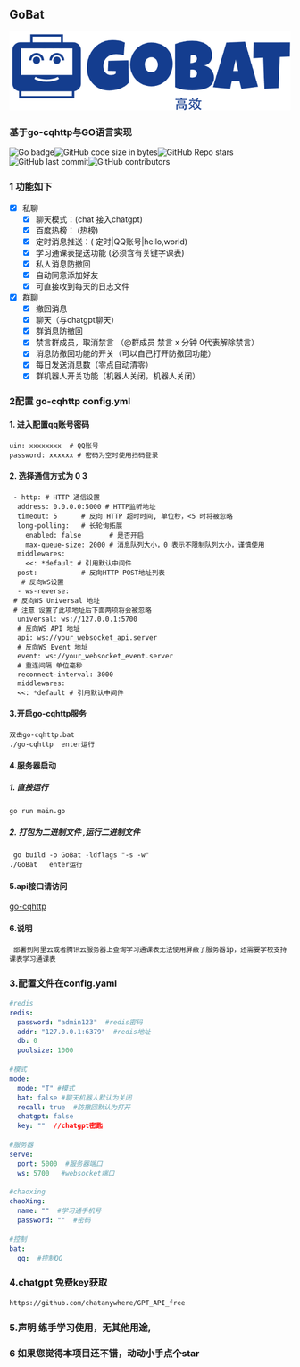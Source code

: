 ## GoBat

![](config/img_1.png)

### 基于go-cqhttp与GO语言实现

<img src="https://img.shields.io/badge/Go-00ADD8?style=for-the-badge&logo=go&logoColor=white" alt="Go badge"><img alt="GitHub code size in bytes" src="https://img.shields.io/github/languages/code-size/Xiaoxusheng/Go-Bat"><img alt="GitHub Repo stars" src="https://img.shields.io/github/stars/Xiaoxusheng/Go-Bat"><img alt="GitHub last commit" src="https://img.shields.io/github/last-commit/Xiaoxusheng/Go-Bat"><img alt="GitHub contributors" src="https://img.shields.io/github/contributors/Xiaoxusheng/Go-Bat">

### 1 功能如下

- [x] 私聊
    - [x] 聊天模式：(chat 接入chatgpt)
    - [x] 百度热榜： (热榜)
    - [x] 定时消息推送：( 定时|QQ账号|hello,world)
    - [x] 学习通课表提送功能 (必须含有关键字课表)
    - [x] 私人消息防撤回
    - [x] 自动同意添加好友
    - [x] 可直接收到每天的日志文件
- [x] 群聊
    - [x] 撤回消息
    - [x] 聊天（与chatgpt聊天）
    - [x] 群消息防撤回
    - [x] 禁言群成员，取消禁言 （@群成员 禁言 x 分钟 0代表解除禁言）
    - [x] 消息防撤回功能的开关（可以自己打开防撤回功能）
    - [x] 每日发送消息数（零点自动清零）
    - [x] 群机器人开关功能（机器人关闭，机器人关闭）

### 2配置 go-cqhttp config.yml

#### 1. 进入配置qq账号密码

    uin: xxxxxxxx  # QQ账号
    password: xxxxxx # 密码为空时使用扫码登录

#### 2. 选择通信方式为 0 3

     - http: # HTTP 通信设置
      address: 0.0.0.0:5000 # HTTP监听地址
      timeout: 5      # 反向 HTTP 超时时间, 单位秒，<5 时将被忽略
      long-polling:   # 长轮询拓展
        enabled: false       # 是否开启
        max-queue-size: 2000 # 消息队列大小，0 表示不限制队列大小，谨慎使用
      middlewares:
        <<: *default # 引用默认中间件
      post:           # 反向HTTP POST地址列表
       # 反向WS设置
      - ws-reverse:
     # 反向WS Universal 地址
     # 注意 设置了此项地址后下面两项将会被忽略
      universal: ws://127.0.0.1:5700
      # 反向WS API 地址
      api: ws://your_websocket_api.server
      # 反向WS Event 地址
      event: ws://your_websocket_event.server
      # 重连间隔 单位毫秒
      reconnect-interval: 3000
      middlewares:
      <<: *default # 引用默认中间件

#### 3.开启go-cqhttp服务

    双击go-cqhttp.bat
    ./go-cqhttp  enter运行

#### 4.服务器启动

##### 1. 直接运行

```txt
go run main.go 
```

##### 2. 打包为二进制文件 ,运行二进制文件

```txt
 go build -o GoBat -ldflags "-s -w"
./GoBat   enter运行
```

#### 5.api接口请访问

[go-cqhttp](https://docs.go-cqhttp.org/)


#### 6.说明

     部署到阿里云或者腾讯云服务器上查询学习通课表无法使用屏蔽了服务器ip，还需要学校支持课表学习通课表

### 3.配置文件在config.yaml

```yaml
#redis
redis:
  password: "admin123"  #redis密码
  addr: "127.0.0.1:6379"  #redis地址
  db: 0
  poolsize: 1000

#模式
mode:
  mode: "T" #模式
  bat: false #聊天机器人默认为关闭
  recall: true  #防撤回默认为打开
  chatgpt: false
  key: ""  //chatgpt密匙

#服务器
serve:
  port: 5000  #服务器端口
  ws: 5700   #websocket端口

#chaoxing
chaoXing:
  name: ""  #学习通手机号
  password: ""  #密码

#控制
bat:
  qq:  #控制QQ

```

### 4.chatgpt 免费key获取

```txt
https://github.com/chatanywhere/GPT_API_free
```


### 5.声明 练手学习使用，无其他用途,

### 6 如果您觉得本项目还不错，动动小手点个star